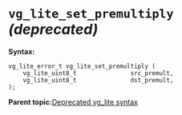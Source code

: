 # `vg_lite_set_premultiply` *\(deprecated\)* 

**Syntax:**

```
vg_lite_error_t vg_lite_set_premultiply (
    vg_lite_uint8_t               src_premult,
    vg_lite_uint8_t               dst_premult,
); 
```

**Parent topic:**[Deprecated vg\_lite syntax](../topics/deprecated_vg_lite_syntax.md)

